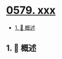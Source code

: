 # [0579. xxx](https://github.com/Tdahuyou/TNotes.leetcode/tree/main/notes/0579.%20xxx)

<!-- region:toc -->

- [1. 📝 概述](#1--概述)

<!-- endregion:toc -->

## 1. 📝 概述
